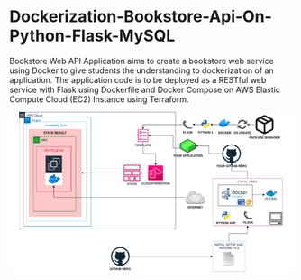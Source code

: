 # Dockerization-Bookstore-Api-On-Python-Flask-MySQL


Bookstore Web API Application aims to create a bookstore web service using Docker to give students the understanding to dockerization of an application. The application code is to be deployed as a RESTful web service with Flask using Dockerfile and Docker Compose on AWS Elastic Compute Cloud (EC2) Instance using Terraform.

![Project](bookstore-api.png)
